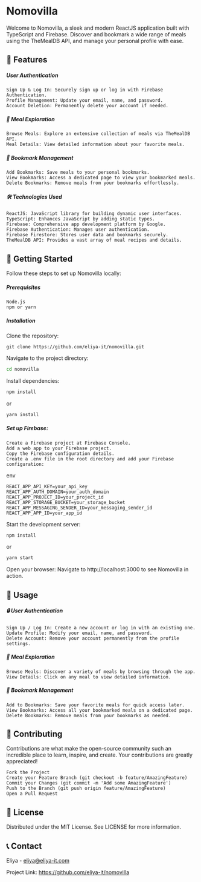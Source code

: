# Nomovilla

Welcome to Nomovilla, a sleek and modern ReactJS application built with TypeScript and Firebase. Discover and bookmark a wide range of meals using the TheMealDB API, and manage your personal profile with ease.

## 🌟 Features

##### User Authentication

    Sign Up & Log In: Securely sign up or log in with Firebase Authentication.
    Profile Management: Update your email, name, and password.
    Account Deletion: Permanently delete your account if needed.

##### 🍴 Meal Exploration

    Browse Meals: Explore an extensive collection of meals via TheMealDB API.
    Meal Details: View detailed information about your favorite meals.

##### 🔖 Bookmark Management

    Add Bookmarks: Save meals to your personal bookmarks.
    View Bookmarks: Access a dedicated page to view your bookmarked meals.
    Delete Bookmarks: Remove meals from your bookmarks effortlessly.

##### 🛠️ Technologies Used

    ReactJS: JavaScript library for building dynamic user interfaces.
    TypeScript: Enhances JavaScript by adding static types.
    Firebase: Comprehensive app development platform by Google.
    Firebase Authentication: Manages user authentication.
    Firebase Firestore: Stores user data and bookmarks securely.
    TheMealDB API: Provides a vast array of meal recipes and details.

## 🚀 Getting Started

Follow these steps to set up Nomovilla locally:

##### Prerequisites

    Node.js
    npm or yarn

##### Installation

Clone the repository:

```git
git clone https://github.com/eliya-it/nomovilla.git
```

Navigate to the project directory:

```bash
cd nomovilla
```

Install dependencies:

```bash
npm install
```

or

```bash
yarn install
```

##### Set up Firebase:

    Create a Firebase project at Firebase Console.
    Add a web app to your Firebase project.
    Copy the Firebase configuration details.
    Create a .env file in the root directory and add your Firebase configuration:

env

```
REACT_APP_API_KEY=your_api_key
REACT_APP_AUTH_DOMAIN=your_auth_domain
REACT_APP_PROJECT_ID=your_project_id
REACT_APP_STORAGE_BUCKET=your_storage_bucket
REACT_APP_MESSAGING_SENDER_ID=your_messaging_sender_id
REACT_APP_APP_ID=your_app_id
```

Start the development server:

```bash
npm install
```

or

```bash
yarn start
```

Open your browser: Navigate to http://localhost:3000 to see Nomovilla in action.

## 📖 Usage

##### 🔒 User Authentication

    Sign Up / Log In: Create a new account or log in with an existing one.
    Update Profile: Modify your email, name, and password.
    Delete Account: Remove your account permanently from the profile settings.

##### 🍴 Meal Exploration

    Browse Meals: Discover a variety of meals by browsing through the app.
    View Details: Click on any meal to view detailed information.

##### 🔖 Bookmark Management

    Add to Bookmarks: Save your favorite meals for quick access later.
    View Bookmarks: Access all your bookmarked meals on a dedicated page.
    Delete Bookmarks: Remove meals from your bookmarks as needed.

## 🤝 Contributing

Contributions are what make the open-source community such an incredible place to learn, inspire, and create. Your contributions are greatly appreciated!

    Fork the Project
    Create your Feature Branch (git checkout -b feature/AmazingFeature)
    Commit your Changes (git commit -m 'Add some AmazingFeature')
    Push to the Branch (git push origin feature/AmazingFeature)
    Open a Pull Request

## 📜 License

Distributed under the MIT License. See LICENSE for more information.

## 📞 Contact

Eliya - eliya@eliya-it.com

Project Link: https://github.com/eliya-it/nomovilla
